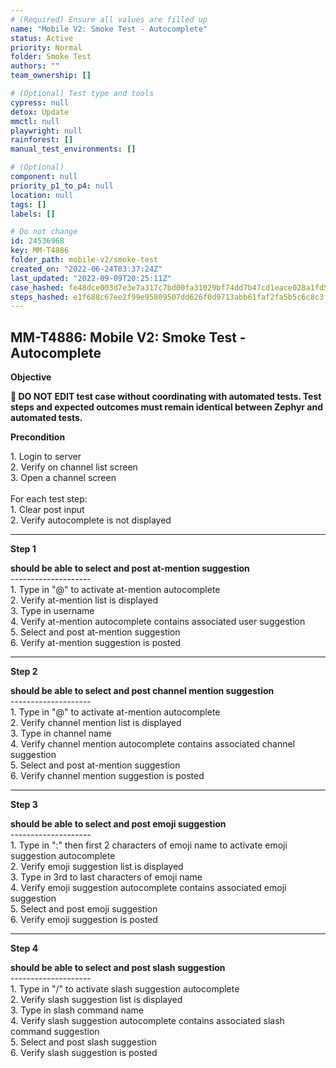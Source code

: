 ```yaml
---
# (Required) Ensure all values are filled up
name: "Mobile V2: Smoke Test - Autocomplete"
status: Active
priority: Normal
folder: Smoke Test
authors: ""
team_ownership: []

# (Optional) Test type and tools
cypress: null
detox: Update
mmctl: null
playwright: null
rainforest: []
manual_test_environments: []

# (Optional)
component: null
priority_p1_to_p4: null
location: null
tags: []
labels: []

# Do not change
id: 24536968
key: MM-T4886
folder_path: mobile-v2/smoke-test
created_on: "2022-06-24T03:37:24Z"
last_updated: "2022-09-09T20:25:11Z"
case_hashed: fe48dce003d7e3e7a317c7bd00fa31029bf74dd7b47cd1eace028a1fd53f1132cec3be623f388c4d230481e1e70b3ce3
steps_hashed: e1f688c67ee2f99e95809507dd626f0d9713abb61faf2fa5b5c6c8c3fe0574782e4bf0a9342346b791dc9b5558773bf9
---
```


## MM-T4886: Mobile V2: Smoke Test - Autocomplete

**Objective**

**🛑 DO NOT EDIT test case without coordinating with automated tests. Test steps and expected outcomes must remain identical between Zephyr and automated tests.**

**Precondition**

1\. Login to server\
2\. Verify on channel list screen\
3\. Open a channel screen\
\
For each test step:\
1\. Clear post input\
2\. Verify autocomplete is not displayed

---

**Step 1**

**should be able to select and post at-mention suggestion**\
\--------------------\
1\. Type in "@" to activate at-mention autocomplete\
2\. Verify at-mention list is displayed\
3\. Type in username\
4\. Verify at-mention autocomplete contains associated user suggestion\
5\. Select and post at-mention suggestion\
6\. Verify at-mention suggestion is posted

---

**Step 2**

**should be able to select and post channel mention suggestion**\
\--------------------\
1\. Type in "@" to activate at-mention autocomplete\
2\. Verify channel mention list is displayed\
3\. Type in channel name\
4\. Verify channel mention autocomplete contains associated channel suggestion\
5\. Select and post at-mention suggestion\
6\. Verify channel mention suggestion is posted

---

**Step 3**

**should be able to select and post emoji suggestion**\
\--------------------\
1\. Type in ":" then first 2 characters of emoji name to activate emoji suggestion autocomplete\
2\. Verify emoji suggestion list is displayed\
3\. Type in 3rd to last characters of emoji name\
4\. Verify emoji suggestion autocomplete contains associated emoji suggestion\
5\. Select and post emoji suggestion\
6\. Verify emoji suggestion is posted

---

**Step 4**

**should be able to select and post slash suggestion**\
\--------------------\
1\. Type in "/" to activate slash suggestion autocomplete\
2\. Verify slash suggestion list is displayed\
3\. Type in slash command name\
4\. Verify slash suggestion autocomplete contains associated slash command suggestion\
5\. Select and post slash suggestion\
6\. Verify slash suggestion is posted
